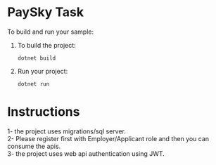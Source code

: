# PaySky Task

To build and run your sample:

1. To build the project:

    ```console
    dotnet build
    ```

2. Run your project:

    ```console
    dotnet run
    ```

# Instructions
1- the project uses migrations/sql server. <br />
2- Please register first with Employer/Applicant role and then you can consume the apis. <br />
3- the project uses web api authentication using JWT.
